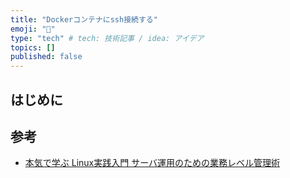```yaml
---
title: "Dockerコンテナにssh接続する"
emoji: "🔑"
type: "tech" # tech: 技術記事 / idea: アイデア
topics: []
published: false
---
```


## はじめに


## 参考
- [本気で学ぶ Linux実践入門 サーバ運用のための業務レベル管理術](https://www.amazon.co.jp/%E6%9C%AC%E6%B0%97%E3%81%A7%E5%AD%A6%E3%81%B6-Linux%E5%AE%9F%E8%B7%B5%E5%85%A5%E9%96%80-%E3%82%B5%E3%83%BC%E3%83%90%E9%81%8B%E7%94%A8%E3%81%AE%E3%81%9F%E3%82%81%E3%81%AE%E6%A5%AD%E5%8B%99%E3%83%AC%E3%83%99%E3%83%AB%E7%AE%A1%E7%90%86%E8%A1%93-%E5%A4%A7%E7%AB%B9-%E9%BE%8D%E5%8F%B2/dp/4797397640)
